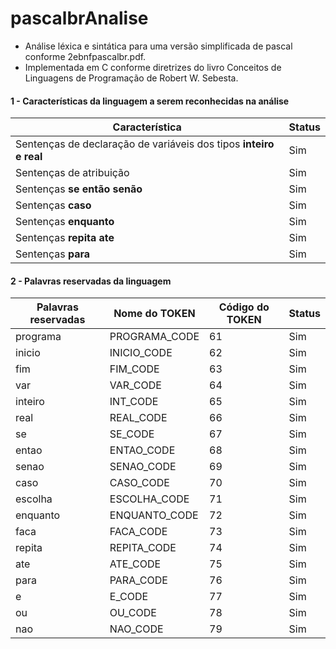 # pascalbrAnalise
- Análise léxica e sintática para uma versão simplificada de pascal conforme 2ebnfpascalbr.pdf. <br>
- Implementada em C conforme diretrizes do livro Conceitos de Linguagens de Programação de Robert W. Sebesta.

<h4>1 - Características da linguagem a serem reconhecidas na análise</h4>
<table>
  <thead>
    <tr>
      <th>Característica</th>
      <th>Status</th>
    </tr>
  <thead>
  <tbody>
    <tr>
      <td>Sentenças de declaração de variáveis dos tipos <b>inteiro e real</b></td>
      <td>Sim</td>
    </tr>
    <tr>
      <td>Sentenças de atribuição</td>
      <td>Sim</td>
    </tr>
    <tr>
      <td>Sentenças <b>se então senão</b></td>
      <td>Sim</td>
    </tr>
    <tr>
      <td>Sentenças <b>caso</b></td>
      <td>Sim</td>
    </tr>
    <tr>
      <td>Sentenças <b>enquanto</b></td>
      <td>Sim</td>
    </tr>
    <tr>
      <td>Sentenças <b>repita ate</b></td>
      <td>Sim</td>
    </tr>
    <tr>
      <td>Sentenças <b>para</b></td>
      <td>Sim</td>
    </tr>
  <tbody>
</table>

<h4>2 - Palavras reservadas da linguagem</h4>
<table>
  <thead>
    <tr>
      <th>Palavras reservadas</th>
      <th>Nome do TOKEN</th>
      <th>Código do TOKEN</th>
      <th>Status</th>
    </tr>
  <thead>
  <tbody>
    <tr>
      <td>programa</td>
      <td>PROGRAMA_CODE</td>
      <td>61</td>
      <td>Sim</td>
    </tr>
    <tr>
      <td>inicio</td>
      <td>INICIO_CODE</td>
      <td>62</td>
      <td>Sim</td>
    </tr>
    <tr>
      <td>fim</td>
      <td>FIM_CODE</td>
      <td>63</td>
      <td>Sim</td>
    </tr>
    <tr>
      <td>var</td>
      <td>VAR_CODE</td>
      <td>64</td>
      <td>Sim</td>
    </tr>
    <tr>
      <td>inteiro</td>
      <td>INT_CODE</td>
      <td>65</td>
      <td>Sim</td>
    </tr>
    <tr>
      <td>real</td>
      <td>REAL_CODE</td>
      <td>66</td>
      <td>Sim</td>
    </tr>
    <tr>
      <td>se</td>
      <td>SE_CODE</td>
      <td>67</td>
      <td>Sim</td>
    </tr>
    <tr>
      <td>entao</td>
      <td>ENTAO_CODE</td>
      <td>68</td>
      <td>Sim</td>
    </tr>
    <tr>
      <td>senao</td>
      <td>SENAO_CODE</td>
      <td>69</td>
      <td>Sim</td>
    </tr>
    <tr>
      <td>caso</td>
      <td>CASO_CODE</td>
      <td>70</td>
      <td>Sim</td>
    </tr>
    <tr>
      <td>escolha</td>
      <td>ESCOLHA_CODE</td>
      <td>71</td>
      <td>Sim</td>
    </tr>
    <tr>
      <td>enquanto</td>
      <td>ENQUANTO_CODE</td>
      <td>72</td>
      <td>Sim</td>
    </tr>
    <tr>
      <td>faca</td>
      <td>FACA_CODE</td>
      <td>73</td>
      <td>Sim</td>
    </tr>
    <tr>
      <td>repita</td>
      <td>REPITA_CODE</td>
      <td>74</td>
      <td>Sim</td>
    </tr>
    <tr>
      <td>ate</td>
      <td>ATE_CODE</td>
      <td>75</td>
      <td>Sim</td>
    </tr>
    <tr>
      <td>para</td>
      <td>PARA_CODE</td>
      <td>76</td>
      <td>Sim</td>
    </tr>
    <tr>
      <td>e</td>
      <td>E_CODE</td>
      <td>77</td>
      <td>Sim</td>
    </tr>
    <tr>
      <td>ou</td>
      <td>OU_CODE</td>
      <td>78</td>
      <td>Sim</td>
    </tr>
    <tr>
      <td>nao</td>
      <td>NAO_CODE</td>
      <td>79</td>
      <td>Sim</td>
    </tr>
  <tbody>
</table>
